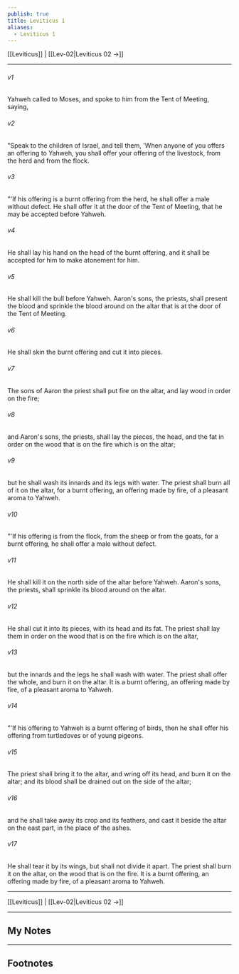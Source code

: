 ```yaml
---
publish: true
title: Leviticus 1
aliases:
  - Leviticus 1
---
```


[[Leviticus]] | [[Lev-02|Leviticus 02 →]]
***



###### v1 
Yahweh called to Moses, and spoke to him from the Tent of Meeting, saying, 

###### v2 
"Speak to the children of Israel, and tell them, 'When anyone of you offers an offering to Yahweh, you shall offer your offering of the livestock, from the herd and from the flock. 

###### v3 
"'If his offering is a burnt offering from the herd, he shall offer a male without defect. He shall offer it at the door of the Tent of Meeting, that he may be accepted before Yahweh. 

###### v4 
He shall lay his hand on the head of the burnt offering, and it shall be accepted for him to make atonement for him. 

###### v5 
He shall kill the bull before Yahweh. Aaron's sons, the priests, shall present the blood and sprinkle the blood around on the altar that is at the door of the Tent of Meeting. 

###### v6 
He shall skin the burnt offering and cut it into pieces. 

###### v7 
The sons of Aaron the priest shall put fire on the altar, and lay wood in order on the fire; 

###### v8 
and Aaron's sons, the priests, shall lay the pieces, the head, and the fat in order on the wood that is on the fire which is on the altar; 

###### v9 
but he shall wash its innards and its legs with water. The priest shall burn all of it on the altar, for a burnt offering, an offering made by fire, of a pleasant aroma to Yahweh. 

###### v10 
"'If his offering is from the flock, from the sheep or from the goats, for a burnt offering, he shall offer a male without defect. 

###### v11 
He shall kill it on the north side of the altar before Yahweh. Aaron's sons, the priests, shall sprinkle its blood around on the altar. 

###### v12 
He shall cut it into its pieces, with its head and its fat. The priest shall lay them in order on the wood that is on the fire which is on the altar, 

###### v13 
but the innards and the legs he shall wash with water. The priest shall offer the whole, and burn it on the altar. It is a burnt offering, an offering made by fire, of a pleasant aroma to Yahweh. 

###### v14 
"'If his offering to Yahweh is a burnt offering of birds, then he shall offer his offering from turtledoves or of young pigeons. 

###### v15 
The priest shall bring it to the altar, and wring off its head, and burn it on the altar; and its blood shall be drained out on the side of the altar; 

###### v16 
and he shall take away its crop and its feathers, and cast it beside the altar on the east part, in the place of the ashes. 

###### v17 
He shall tear it by its wings, but shall not divide it apart. The priest shall burn it on the altar, on the wood that is on the fire. It is a burnt offering, an offering made by fire, of a pleasant aroma to Yahweh.

***
[[Leviticus]] | [[Lev-02|Leviticus 02 →]]

---
## My Notes

---
## Footnotes